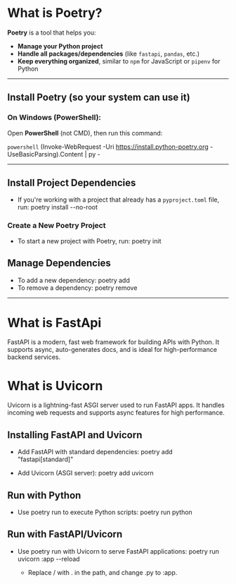 # What is **Poetry**?

**Poetry** is a tool that helps you:

- **Manage your Python project**  
- **Handle all packages/dependencies** (like `fastapi`, `pandas`, etc.)  
- **Keep everything organized**, similar to `npm` for JavaScript or `pipenv` for Python

---

## Install **Poetry** (so your system can use it)

### On **Windows** (PowerShell):

Open **PowerShell** (not CMD), then run this command:

```powershell```
(Invoke-WebRequest -Uri https://install.python-poetry.org -UseBasicParsing).Content | py -

---

## Install Project Dependencies

- If you're working with a project that already has a `pyproject.toml` file, run:
poetry install --no-root

### Create a New Poetry Project
- To start a new project with Poetry, run:
poetry init

## Manage Dependencies
- To add a new dependency:
poetry add <package-name>
- To remove a dependency:
poetry remove <package-name>

---
# What is FastApi
FastAPI is a modern, fast web framework for building APIs with Python. It supports async, auto-generates docs, and is ideal for high-performance backend services.

# What is Uvicorn
Uvicorn is a lightning-fast ASGI server used to run FastAPI apps. It handles incoming web requests and supports async features for high performance.

## Installing FastAPI and Uvicorn
- Add FastAPI with standard dependencies:
poetry add "fastapi[standard]"

- Add Uvicorn (ASGI server):
poetry add uvicorn

## Run with Python
- Use poetry run to execute Python scripts:
poetry run python <relative-path-to-file>

## Run with FastAPI/Uvicorn
- Use poetry run with Uvicorn to serve FastAPI applications:
poetry run uvicorn <relative-path-to-module>:app --reload
  - Replace / with . in the path, and change .py to :app.

